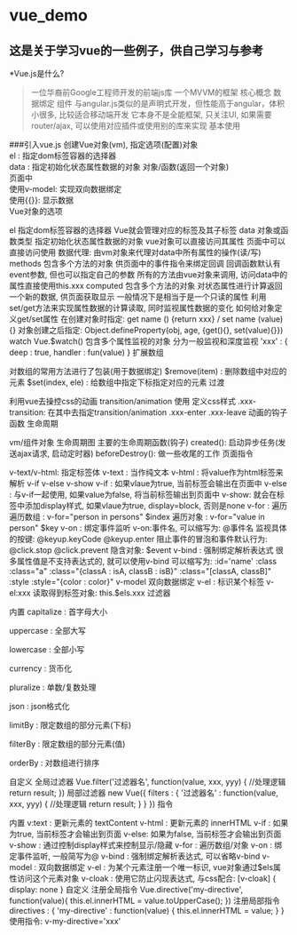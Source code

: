 # vue_demo
这是关于学习vue的一些例子，供自己学习与参考
-----------------------------------------------------------------------------------------------------------------------------------
*Vue.js是什么?

>  一位华裔前Google工程师开发的前端js库
> 一个MVVM的框架
> 核心概念
> 数据绑定
> 组件
> 与angular.js类似的是声明式开发，但性能高于angular，体积小很多, 比较适合移动端开发
> 它本身不是全能框架, 只关注UI, 如果需要router/ajax, 可以使用对应插件或使用别的库来实现
> 基本使用

###引入vue.js
创建Vue对象(vm), 指定选项(配置)对象   
el : 指定dom标签容器的选择器   
data : 指定初始化状态属性数据的对象 对象/函数(返回一个对象)   
页面中   
使用v-model: 实现双向数据绑定   
使用{{}}: 显示数据   
Vue对象的选项   

el
指定dom标签容器的选择器
Vue就会管理对应的标签及其子标签
data
对象或函数类型
指定初始化状态属性数据的对象
vue对象可以直接访问其属性
页面中可以直接访问使用
数据代理: 由vm对象来代理对data中所有属性的操作(读/写)
methods
包含多个方法的对象
供页面中的事件指令来绑定回调
回调函数默认有event参数, 但也可以指定自己的参数
所有的方法由vue对象来调用, 访问data中的属性直接使用this.xxx
computed
包含多个方法的对象
对状态属性进行计算返回一个新的数据, 供页面获取显示
一般情况下是相当于是一个只读的属性
利用set/get方法来实现属性数据的计算读取, 同时监视属性数据的变化
如何给对象定义get/set属性
在创建对象时指定: get name () {return xxx} / set name (value) {}
对象创建之后指定: Object.defineProperty(obj, age, {get(){}, set(value){}})
watch
Vue.$watch()
包含多个属性监视的对象
分为一般监视和深度监视
'xxx' : {
  deep : true,
  handler : fun(value)
}
扩展数组

对数组的常用方法进行了包装(用于数据绑定)
$remove(item) : 删除数组中对应的元素
$set(index, ele) : 给数组中指定下标指定对应的元素
过渡

利用vue去操控css的动画
transition/animation
使用
定义css样式
.xxx-transition: 在其中去指定transition/animation
.xxx-enter
.xxx-leave
动画的钩子函数
生命周期

vm/组件对象
生命周期图
主要的生命周期函数(钩子)
created(): 启动异步任务(发送ajax请求, 启动定时器)
beforeDestroy(): 做一些收尾的工作
页面指令

v-text/v-html: 指定标签体
v-text : 当作纯文本
v-html : 将value作为html标签来解析
v-if v-else v-show
v-if : 如果vlaue为true, 当前标签会输出在页面中
v-else : 与v-if一起使用, 如果value为false, 将当前标签输出到页面中
v-show: 就会在标签中添加display样式, 如果vlaue为true, display=block, 否则是none
v-for : 遍历
遍历数组 : v-for="person in persons" $index
遍历对象 : v-for="value in person" $key
v-on : 绑定事件监听
v-on:事件名, 可以缩写为: @事件名
监视具体的按键: @keyup.keyCode @keyup.enter
阻止事件的冒泡和事件默认行为: @click.stop @click.prevent
隐含对象: $event
v-bind : 强制绑定解析表达式
很多属性值是不支持表达式的, 就可以使用v-bind
可以缩写为: :id='name'
:class
:class="a"
:class="{classA : isA, classB : isB}"
:class="[classA, classB]"
:style :style="{color : color}"
v-model
双向数据绑定
v-el : 标识某个标签
v-el:xxx
读取得到标签对象: this.$els.xxx
过滤器

内置
capitalize : 首字母大小

uppercase : 全部大写

lowercase : 全部小写

currency : 货币化

pluralize : 单数/复数处理

json : json格式化

limitBy : 限定数组的部分元素(下标)

filterBy : 限定数组的部分元素(值)

orderBy : 对数组进行排序

自定义
全局过滤器
Vue.filter('过滤器名', function(value, xxx, yyy) {
  //处理逻辑
  return result;
})
局部过滤器
new Vue({
  filters : {
    '过滤器名' : function(value, xxx, yyy) {
        //处理逻辑
        return result;
    }
  }
})
指令

内置
v:text : 更新元素的 textContent
v-html : 更新元素的 innerHTML
v-if : 如果为true, 当前标签才会输出到页面
v-else: 如果为false, 当前标签才会输出到页面
v-show : 通过控制display样式来控制显示/隐藏
v-for : 遍历数组/对象
v-on : 绑定事件监听, 一般简写为@
v-bind : 强制绑定解析表达式, 可以省略v-bind
v-model : 双向数据绑定
v-el : 为某个元素注册一个唯一标识, vue对象通过$els属性访问这个元素对象
v-cloak : 使用它防止闪现表达式, 与css配合: [v-cloak] { display: none }
自定义
注册全局指令
Vue.directive('my-directive', function(value){
  this.el.innerHTML = value.toUpperCase();
})
注册局部指令
directives : {
  'my-directive' : function(value) {
    this.el.innerHTML = value;
  }
}
使用指令:
v-my-directive='xxx'
